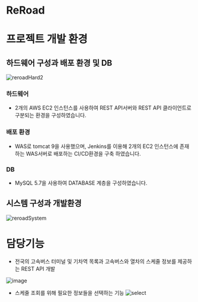 # ReRoad
 

# 프로젝트 개발 환경
  ## 하드웨어 구성과 배포 환경 및 DB
   ![reroadHard2](https://user-images.githubusercontent.com/92851213/153542721-4e24b98f-d972-48a2-92fe-071fc2556fb9.png)
   ### 하드웨어
   * 2개의 AWS EC2 인스턴스를 사용하여 REST API서버와 REST API 클라이언트로 구분되는 환경을 구성하였습니다.
   
   ### 배포 환경
   * WAS로 tomcat 9을 사용했으며, Jenkins를 이용해 2개의 EC2 인스턴스에 존재하는 WAS서버로 배포하는 CI/CD환경을 구축 하였습니다.
    
   ### DB
   * MySQL 5.7을 사용하여 DATABASE 계층을 구성하였습니다.

 ## 시스템 구성과 개발환경
 ![reroadSystem](https://user-images.githubusercontent.com/92851213/153538650-bf6de9fb-9d50-4126-a540-a0e92b6caffb.png)
 
# 담당기능

 * 전국의 고속버스 터미널 및 기차역 목록과 고속버스와 열차의 스케줄 정보를 제공하는 REST API 개발

 ![image](https://user-images.githubusercontent.com/92851213/153548068-821452a2-ac2a-4972-a506-4935a3ea769a.png)

 * 스케줄 조회를 위해 필요한 정보들을 선택하는 기능
 ![select](https://user-images.githubusercontent.com/92851213/153553467-c4fec3be-549f-44dc-a5b5-0bc57b93e0ab.gif)

 
 

   


